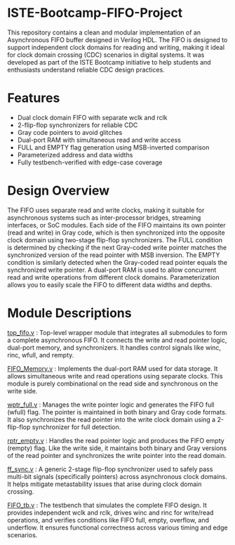 # ISTE-Bootcamp-FIFO-Project
This repository contains a clean and modular implementation of an Asynchronous FIFO buffer designed in Verilog HDL. The FIFO is designed to support independent clock domains for reading and writing, making it ideal for clock domain crossing (CDC) scenarios in digital systems. It was developed as part of the ISTE Bootcamp initiative to help students and enthusiasts understand reliable CDC design practices.
# Features
* Dual clock domain FIFO with separate wclk and rclk
* 2-flip-flop synchronizers for reliable CDC
* Gray code pointers to avoid glitches
* Dual-port RAM with simultaneous read and write access
* FULL and EMPTY flag generation using MSB-inverted comparison
* Parameterized address and data widths
* Fully testbench-verified with edge-case coverage
# Design Overview
The FIFO uses separate read and write clocks, making it suitable for asynchronous systems such as inter-processor bridges, streaming interfaces, or SoC modules. Each side of the FIFO maintains its own pointer (read and write) in Gray code, which is then synchronized into the opposite clock domain using two-stage flip-flop synchronizers. The FULL condition is determined by checking if the next Gray-coded write pointer matches the synchronized version of the read pointer with MSB inversion. The EMPTY condition is similarly detected when the Gray-coded read pointer equals the synchronized write pointer. A dual-port RAM is used to allow concurrent read and write operations from different clock domains. Parameterization allows you to easily scale the FIFO to different data widths and depths.
# Module Descriptions
[top_fifo.v](Assignment3/top_fifo.v) : Top-level wrapper module that integrates all submodules to form a complete asynchronous FIFO. It connects the write and read pointer logic, dual-port memory, and synchronizers. It handles control signals like winc, rinc, wfull, and rempty.

[FIFO_Memory.v](Assignment3/FIFO_Memory.v) : Implements the dual-port RAM used for data storage. It allows simultaneous write and read operations using separate clocks. This module is purely combinational on the read side and synchronous on the write side.

[wptr_full.v](Assignment3/wptr_full.v) : Manages the write pointer logic and generates the FIFO full (wfull) flag. The pointer is maintained in both binary and Gray code formats. It also synchronizes the read pointer into the write clock domain using a 2-flip-flop synchronizer for full detection.

[rptr_empty.v](Assignment3/rptr_empty.v) : Handles the read pointer logic and produces the FIFO empty (rempty) flag. Like the write side, it maintains both binary and Gray versions of the read pointer and synchronizes the write pointer into the read domain.

[ff_sync.v](Assignment3/ff_sync.v) : A generic 2-stage flip-flop synchronizer used to safely pass multi-bit signals (specifically pointers) across asynchronous clock domains. It helps mitigate metastability issues that arise during clock domain crossing.

[FIFO_tb.v](Assignment3/FIFO_tb.v) : The testbench that simulates the complete FIFO design. It provides independent wclk and rclk, drives winc and rinc for write/read operations, and verifies conditions like FIFO full, empty, overflow, and underflow. It ensures functional correctness across various timing and edge scenarios.
